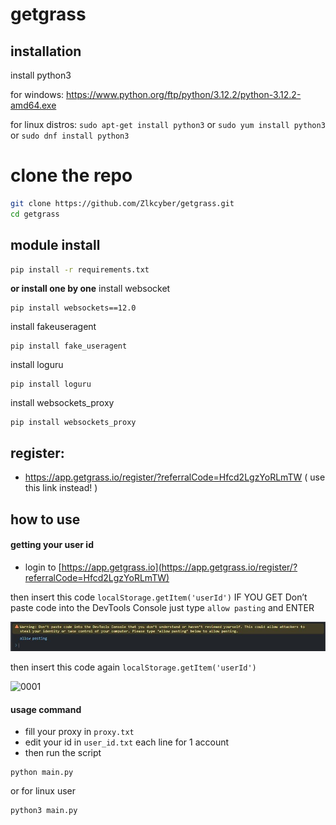 # getgrass
## installation
install python3

for windows: https://www.python.org/ftp/python/3.12.2/python-3.12.2-amd64.exe 

for linux distros: ```sudo apt-get install python3``` or ```sudo yum install python3``` or ```sudo dnf install python3```
# clone the repo
```bash
git clone https://github.com/Zlkcyber/getgrass.git
cd getgrass
```

## module install 
```bash
pip install -r requirements.txt
```
**or install one by one**
install websocket
```
pip install websockets==12.0
```
install fakeuseragent
```
pip install fake_useragent
```

install loguru
```
pip install loguru
```

install websockets_proxy
```
pip install websockets_proxy
```

## register: 
- https://app.getgrass.io/register/?referralCode=Hfcd2LgzYoRLmTW ( use this link instead! )

## how to use

#### getting your user id

- login to [https://app.getgrass.io](https://app.getgrass.io/register/?referralCode=Hfcd2LgzYoRLmTW)

then insert this code ```localStorage.getItem('userId')```
IF YOU GET Don’t paste code into the DevTools Console
just type ```allow pasting``` and ENTER

![0001](https://github.com/im-hanzou/getgrass_bot/blob/main/pasting.JPG)

then insert this code again
```localStorage.getItem('userId')```

![0001](https://github.com/im-hanzou/getgrass_bot/blob/main/userid.JPG)

#### usage command

- fill your proxy in `proxy.txt `
- edit your id in `user_id.txt` each line for 1 account
- then run the script
```
python main.py
```
or for linux user
```
python3 main.py
```
 






